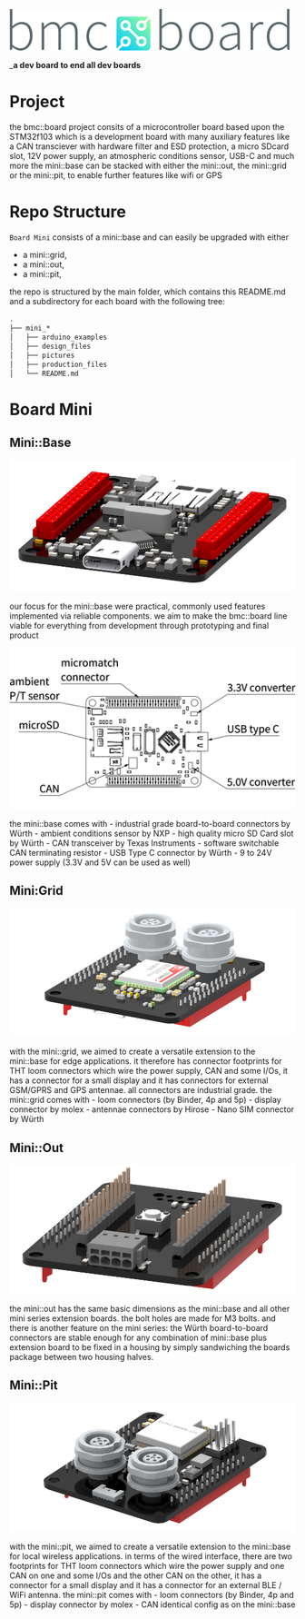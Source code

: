 ![`bmc-labs`Logo](./mini_base/pictures/logo.png)

_**a dev board to end all dev boards**

# Project
the bmc::board project consits of a microcontroller board based upon the STM32f103 which is a development board with many auxiliary features like a CAN transciever with hardware filter and ESD protection, a micro SDcard slot, 12V power supply, an atmospheric conditions sensor, USB-C and much more 
the mini::base can be stacked with either the mini::out, the mini::grid or the mini::pit, to enable further features like wifi or GPS 

# Repo Structure
`Board Mini` consists of a mini::base and can easily be upgraded with either 
- a mini::grid, 
- a mini::out, 
- a mini::pit, 

the repo is structured by the main folder, which contains this README.md and a subdirectory for each board with the following tree: 
```
.
├── mini_*
│   ├── arduino_examples
│   ├── design_files
│   ├── pictures
│   ├── production_files
│   └── README.md
```

# Board Mini
## Mini::Base
![mini::base](./mini_base/pictures/mini_base_cad.png "mini::base")

our focus for the mini::base were practical, commonly used features implemented via reliable components. we aim to make the bmc::board line viable for everything from development through prototyping and final product 

![mini::base::features](./mini_base/pictures/mini_base_features.png "mini::base::features")

the mini::base comes with 
    - industrial grade board-to-board connectors by Würth 
    - ambient conditions sensor by NXP 
    - high quality micro SD Card slot by Würth 
    - CAN transceiver by Texas Instruments 
    - software switchable CAN terminating resistor 
    - USB Type C connector by Würth 
    - 9 to 24V power supply (3.3V and 5V can be used as well) 

## Mini:Grid
![mini::grid](./mini_grid/pictures/mini_grid_cad.png "mini::grid")

with the mini::grid, we aimed to create a versatile extension to the mini::base for edge applications. it therefore has connector footprints for THT loom connectors which wire the power supply, CAN and some I/Os, it has a connector for a small display and it has connectors for external GSM/GPRS and GPS antennae. all connectors are industrial grade. 
the mini::grid comes with 
    - loom connectors (by Binder, 4p and 5p) 
    - display connector by molex 
    - antennae connectors by Hirose 
    - Nano SIM connector by Würth 

## Mini::Out
![mini::out](./mini_out/pictures/mini_out_cad.png "mini::out")

the mini::out has the same basic dimensions as the mini::base and all other mini series extension boards. the bolt holes are made for M3 bolts. and there is another feature on the mini series: the Würth board-to-board connectors are stable enough for any combination of mini::base plus extension board to be fixed in a housing by simply sandwiching the boards package between two housing halves. 
 
## Mini::Pit
![mini::pit](./mini_pit/pictures/mini_pit_cad.png "mini::pit")

with the mini::pit, we aimed to create a versatile extension to the mini::base for local wireless applications. in terms of the wired interface, there are two footprints for THT loom connectors which wire the power supply and one CAN on one and some I/Os and the other CAN on the other, it has a connector for a small display and it has a connector for an external BLE / WiFi antenna. 
the mini::pit comes with 
    - loom connectors (by Binder, 4p and 5p) 
    - display connector by molex 
    - CAN identical config as on the mini::base 


